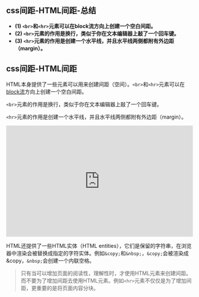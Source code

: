 ## css间距-HTML间距-总结

- **(1) `<br>`和`<hr>`元素可以在block流方向上创建一个空白间距。**
- **(2) `<br>`元素的作用是换行，类似于你在文本编辑器上敲了一个回车键。**
- **(3) `<hr>`元素的作用是创建一个水平线，并且水平线两侧都附有外边距（margin）。**

## css间距-HTML间距

HTML本身提供了一些元素可以用来创建间距（空间）。`<br>`和`<hr>`元素可以在[block流](http://pengfeixc.com/blogs/css/css-logic-property)方向上创建一个空白间距。

`<br>`元素的作用是换行，类似于你在文本编辑器上敲了一个回车键。

`<hr>`元素的作用是创建一个水平线，并且水平线两侧都附有外边距（margin）。

<iframe height="300" style="width: 100%;" scrolling="no" title="012 Spacing_01" src="https://codepen.io/AhCola/embed/zYwQzwQ?default-tab=html%2Cresult" frameborder="no" loading="lazy" allowtransparency="true" allowfullscreen="true">
  See the Pen <a href="https://codepen.io/AhCola/pen/zYwQzwQ">
  012 Spacing_01</a> by Pengfei Wang (<a href="https://codepen.io/AhCola">@AhCola</a>)
  on <a href="https://codepen.io">CodePen</a>.
</iframe>

HTML还提供了一些HTML实体（HTML entities），它们是保留的字符串，在浏览器中渲染会被替换成指定的字符实体。例如`&copy;`和`&nbsp;`，`&copy;`会被渲染成&copy，`&nbsp;`会创建一个内联空格。

> 只有当可以增加页面的阅读性，理解性时，才使用HTML元素来创建间距。而不要为了增加间距去使用HTML元素。例如`<hr>`元素不仅仅是为了增加间距，更重要的是将页面内容分块。

